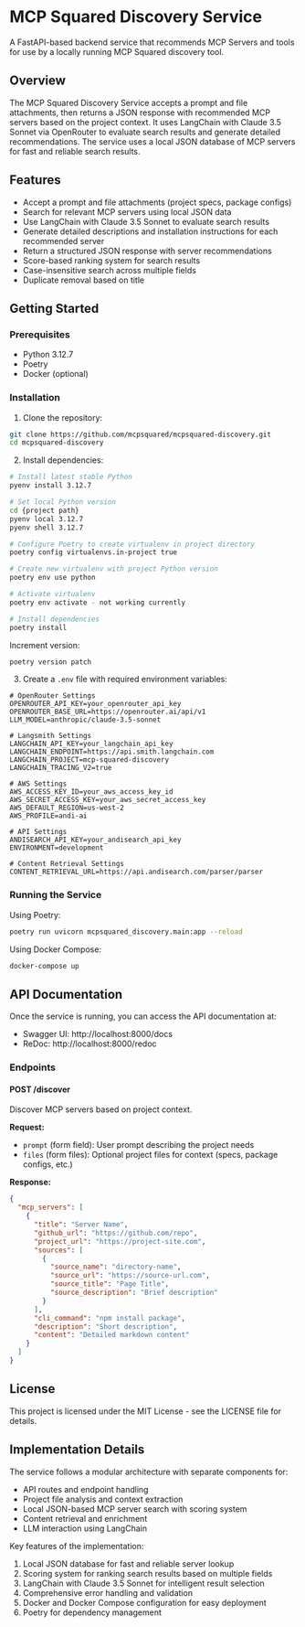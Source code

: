 # MCP Squared Discovery Service

A FastAPI-based backend service that recommends MCP Servers and tools for use by a locally running MCP Squared discovery tool.

## Overview

The MCP Squared Discovery Service accepts a prompt and file attachments, then returns a JSON response with recommended MCP servers based on the project context. It uses LangChain with Claude 3.5 Sonnet via OpenRouter to evaluate search results and generate detailed recommendations. The service uses a local JSON database of MCP servers for fast and reliable search results.

## Features

- Accept a prompt and file attachments (project specs, package configs)
- Search for relevant MCP servers using local JSON data
- Use LangChain with Claude 3.5 Sonnet to evaluate search results
- Generate detailed descriptions and installation instructions for each recommended server
- Return a structured JSON response with server recommendations
- Score-based ranking system for search results
- Case-insensitive search across multiple fields
- Duplicate removal based on title

## Getting Started

### Prerequisites

- Python 3.12.7
- Poetry
- Docker (optional)

### Installation

1. Clone the repository:
```bash
git clone https://github.com/mcpsquared/mcpsquared-discovery.git
cd mcpsquared-discovery
```

2. Install dependencies:
```bash
# Install latest stable Python
pyenv install 3.12.7

# Set local Python version
cd {project path}
pyenv local 3.12.7
pyenv shell 3.12.7

# Configure Poetry to create virtualenv in project directory
poetry config virtualenvs.in-project true

# Create new virtualenv with project Python version
poetry env use python

# Activate virtualenv
poetry env activate - not working currently

# Install dependencies
poetry install
```

Increment version:

```bash
poetry version patch
```

3. Create a `.env` file with required environment variables:
```
# OpenRouter Settings
OPENROUTER_API_KEY=your_openrouter_api_key
OPENROUTER_BASE_URL=https://openrouter.ai/api/v1
LLM_MODEL=anthropic/claude-3.5-sonnet

# Langsmith Settings
LANGCHAIN_API_KEY=your_langchain_api_key
LANGCHAIN_ENDPOINT=https://api.smith.langchain.com
LANGCHAIN_PROJECT=mcp-squared-discovery
LANGCHAIN_TRACING_V2=true

# AWS Settings
AWS_ACCESS_KEY_ID=your_aws_access_key_id
AWS_SECRET_ACCESS_KEY=your_aws_secret_access_key
AWS_DEFAULT_REGION=us-west-2
AWS_PROFILE=andi-ai

# API Settings
ANDISEARCH_API_KEY=your_andisearch_api_key
ENVIRONMENT=development

# Content Retrieval Settings
CONTENT_RETRIEVAL_URL=https://api.andisearch.com/parser/parser
```

### Running the Service

Using Poetry:
```bash
poetry run uvicorn mcpsquared_discovery.main:app --reload
```

Using Docker Compose:
```bash
docker-compose up
```

## API Documentation

Once the service is running, you can access the API documentation at:
- Swagger UI: http://localhost:8000/docs
- ReDoc: http://localhost:8000/redoc

### Endpoints

#### POST /discover

Discover MCP servers based on project context.

**Request:**
- `prompt` (form field): User prompt describing the project needs
- `files` (form files): Optional project files for context (specs, package configs, etc.)

**Response:**
```json
{
  "mcp_servers": [
    {
      "title": "Server Name",
      "github_url": "https://github.com/repo",
      "project_url": "https://project-site.com",
      "sources": [
        {
          "source_name": "directory-name",
          "source_url": "https://source-url.com",
          "source_title": "Page Title",
          "source_description": "Brief description"
        }
      ],
      "cli_command": "npm install package",
      "description": "Short description",
      "content": "Detailed markdown content"
    }
  ]
}
```

## License

This project is licensed under the MIT License - see the LICENSE file for details.

## Implementation Details

The service follows a modular architecture with separate components for:
- API routes and endpoint handling
- Project file analysis and context extraction
- Local JSON-based MCP server search with scoring system
- Content retrieval and enrichment
- LLM interaction using LangChain

Key features of the implementation:
1. Local JSON database for fast and reliable server lookup
2. Scoring system for ranking search results based on multiple fields
3. LangChain with Claude 3.5 Sonnet for intelligent result selection
4. Comprehensive error handling and validation
5. Docker and Docker Compose configuration for easy deployment
6. Poetry for dependency management
```
